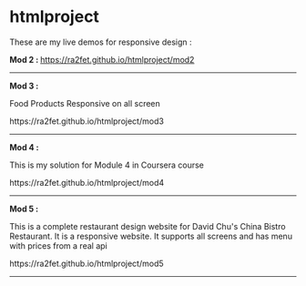 # htmlproject


These are my live demos for responsive design :<br>

<b> Mod 2 : </b>
https://ra2fet.github.io/htmlproject/mod2
<hr>

<b> Mod 3 : </b>
<p> Food Products Responsive on all screen </p>
https://ra2fet.github.io/htmlproject/mod3
<hr>


<b> Mod 4 : </b>
<p> This is my solution for Module 4 in Coursera course  </p>
https://ra2fet.github.io/htmlproject/mod4
<hr>


<b> Mod 5 : </b>
<p> This is a complete restaurant design website for David Chu's China Bistro Restaurant. It is a responsive website. It supports all screens and has menu with prices from a real api  </p>
https://ra2fet.github.io/htmlproject/mod5
<hr>
